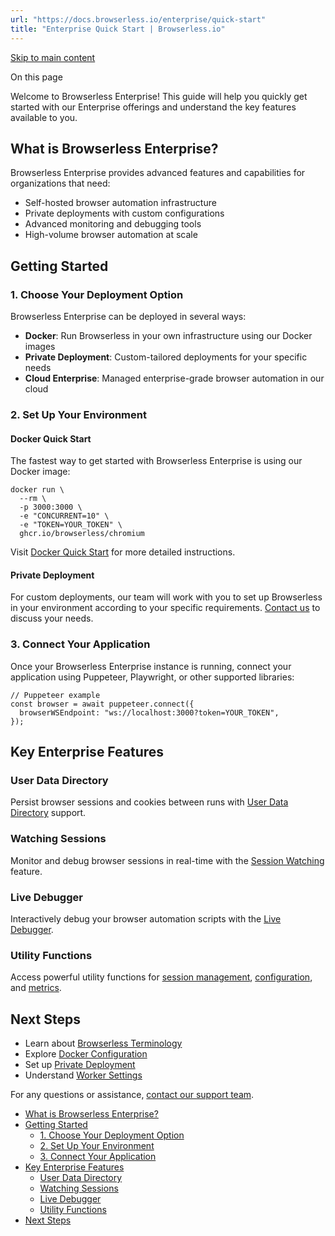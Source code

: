 ```yaml
---
url: "https://docs.browserless.io/enterprise/quick-start"
title: "Enterprise Quick Start | Browserless.io"
---
```


[Skip to main content](https://docs.browserless.io/enterprise/quick-start#__docusaurus_skipToContent_fallback)

On this page

Welcome to Browserless Enterprise! This guide will help you quickly get started with our Enterprise offerings and understand the key features available to you.

## What is Browserless Enterprise? [​](https://docs.browserless.io/enterprise/quick-start\#what-is-browserless-enterprise "Direct link to What is Browserless Enterprise?")

Browserless Enterprise provides advanced features and capabilities for organizations that need:

- Self-hosted browser automation infrastructure
- Private deployments with custom configurations
- Advanced monitoring and debugging tools
- High-volume browser automation at scale

## Getting Started [​](https://docs.browserless.io/enterprise/quick-start\#getting-started "Direct link to Getting Started")

### 1\. Choose Your Deployment Option [​](https://docs.browserless.io/enterprise/quick-start\#1-choose-your-deployment-option "Direct link to 1. Choose Your Deployment Option")

Browserless Enterprise can be deployed in several ways:

- **Docker**: Run Browserless in your own infrastructure using our Docker images
- **Private Deployment**: Custom-tailored deployments for your specific needs
- **Cloud Enterprise**: Managed enterprise-grade browser automation in our cloud

### 2\. Set Up Your Environment [​](https://docs.browserless.io/enterprise/quick-start\#2-set-up-your-environment "Direct link to 2. Set Up Your Environment")

#### Docker Quick Start [​](https://docs.browserless.io/enterprise/quick-start\#docker-quick-start "Direct link to Docker Quick Start")

The fastest way to get started with Browserless Enterprise is using our Docker image:

```codeBlockLines_p187
docker run \
  --rm \
  -p 3000:3000 \
  -e "CONCURRENT=10" \
  -e "TOKEN=YOUR_TOKEN" \
  ghcr.io/browserless/chromium

```

Visit [Docker Quick Start](https://docs.browserless.io/enterprise/docker/quickstart) for more detailed instructions.

#### Private Deployment [​](https://docs.browserless.io/enterprise/quick-start\#private-deployment "Direct link to Private Deployment")

For custom deployments, our team will work with you to set up Browserless in your environment according to your specific requirements. [Contact us](https://www.browserless.io/contact) to discuss your needs.

### 3\. Connect Your Application [​](https://docs.browserless.io/enterprise/quick-start\#3-connect-your-application "Direct link to 3. Connect Your Application")

Once your Browserless Enterprise instance is running, connect your application using Puppeteer, Playwright, or other supported libraries:

```codeBlockLines_p187
// Puppeteer example
const browser = await puppeteer.connect({
  browserWSEndpoint: "ws://localhost:3000?token=YOUR_TOKEN",
});

```

## Key Enterprise Features [​](https://docs.browserless.io/enterprise/quick-start\#key-enterprise-features "Direct link to Key Enterprise Features")

### User Data Directory [​](https://docs.browserless.io/enterprise/quick-start\#user-data-directory "Direct link to User Data Directory")

Persist browser sessions and cookies between runs with [User Data Directory](https://docs.browserless.io/enterprise/user-data-directory) support.

### Watching Sessions [​](https://docs.browserless.io/enterprise/quick-start\#watching-sessions "Direct link to Watching Sessions")

Monitor and debug browser sessions in real-time with the [Session Watching](https://docs.browserless.io/enterprise/watching-sessions) feature.

### Live Debugger [​](https://docs.browserless.io/enterprise/quick-start\#live-debugger "Direct link to Live Debugger")

Interactively debug your browser automation scripts with the [Live Debugger](https://docs.browserless.io/enterprise/live-debugger).

### Utility Functions [​](https://docs.browserless.io/enterprise/quick-start\#utility-functions "Direct link to Utility Functions")

Access powerful utility functions for [session management](https://docs.browserless.io/enterprise/utility-functions/sessions), [configuration](https://docs.browserless.io/enterprise/utility-functions/config), and [metrics](https://docs.browserless.io/enterprise/utility-functions/metrics).

## Next Steps [​](https://docs.browserless.io/enterprise/quick-start\#next-steps "Direct link to Next Steps")

- Learn about [Browserless Terminology](https://docs.browserless.io/enterprise/terminology)
- Explore [Docker Configuration](https://docs.browserless.io/enterprise/docker/configuration)
- Set up [Private Deployment](https://docs.browserless.io/enterprise/private-deployment/graphql-api)
- Understand [Worker Settings](https://docs.browserless.io/enterprise/private-deployment/worker-settings)

For any questions or assistance, [contact our support team](https://www.browserless.io/contact).

- [What is Browserless Enterprise?](https://docs.browserless.io/enterprise/quick-start#what-is-browserless-enterprise)
- [Getting Started](https://docs.browserless.io/enterprise/quick-start#getting-started)
  - [1\. Choose Your Deployment Option](https://docs.browserless.io/enterprise/quick-start#1-choose-your-deployment-option)
  - [2\. Set Up Your Environment](https://docs.browserless.io/enterprise/quick-start#2-set-up-your-environment)
  - [3\. Connect Your Application](https://docs.browserless.io/enterprise/quick-start#3-connect-your-application)
- [Key Enterprise Features](https://docs.browserless.io/enterprise/quick-start#key-enterprise-features)
  - [User Data Directory](https://docs.browserless.io/enterprise/quick-start#user-data-directory)
  - [Watching Sessions](https://docs.browserless.io/enterprise/quick-start#watching-sessions)
  - [Live Debugger](https://docs.browserless.io/enterprise/quick-start#live-debugger)
  - [Utility Functions](https://docs.browserless.io/enterprise/quick-start#utility-functions)
- [Next Steps](https://docs.browserless.io/enterprise/quick-start#next-steps)
